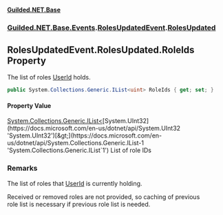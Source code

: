 
#### [Guilded.NET.Base](Guilded_NET_Base 'Guilded_NET_Base')
### [Guilded.NET.Base.Events](Guilded_NET_Base#Guilded_NET_Base_Events 'Guilded.NET.Base.Events').[RolesUpdatedEvent](RolesUpdatedEvent 'Guilded.NET.Base.Events.RolesUpdatedEvent').[RolesUpdated](RolesUpdatedEvent_RolesUpdated 'Guilded.NET.Base.Events.RolesUpdatedEvent.RolesUpdated')
## RolesUpdatedEvent.RolesUpdated.RoleIds Property
The list of roles [UserId](RolesUpdatedEvent_RolesUpdated_UserId 'Guilded.NET.Base.Events.RolesUpdatedEvent.RolesUpdated.UserId') holds.  
```csharp
public System.Collections.Generic.IList<uint> RoleIds { get; set; }
```

#### Property Value
[System.Collections.Generic.IList&lt;](https://docs.microsoft.com/en-us/dotnet/api/System.Collections.Generic.IList-1 'System.Collections.Generic.IList`1')[System.UInt32](https://docs.microsoft.com/en-us/dotnet/api/System.UInt32 'System.UInt32')[&gt;](https://docs.microsoft.com/en-us/dotnet/api/System.Collections.Generic.IList-1 'System.Collections.Generic.IList`1')
List of role IDs
### Remarks
The list of roles that [UserId](RolesUpdatedEvent_RolesUpdated_UserId 'Guilded.NET.Base.Events.RolesUpdatedEvent.RolesUpdated.UserId') is currently holding.



Received or removed roles are not provided, so caching of previous  
role list is necessary if previous role list is needed.
